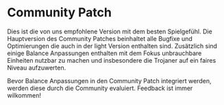 # Community Patch

Dies ist die von uns empfohlene Version mit dem besten Spielgefühl.
Die Hauptversion des Community Patches beinhaltet alle Bugfixe und Optimierungen die auch in der light Version enthalten sind.
Zusätzlich sind einige Balance Anpassungen enthalten mit dem Fokus unbrauchbare Einheiten nutzbar zu machen und insbesondere die Trojaner auf ein faires Niveau aufzuwerten.

Bevor Balance Anpassungen in den Community Patch integriert werden, werden diese durch die Community evaluiert. Feedback ist immer wilkommen!
